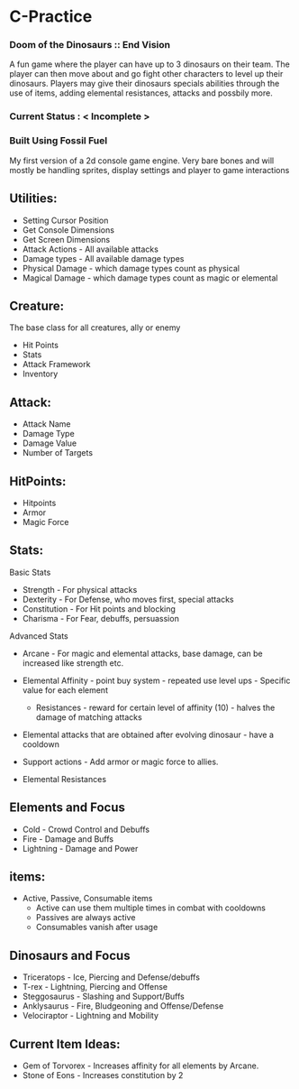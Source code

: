 # C-Practice

### Doom of the Dinosaurs :: End Vision
A fun game where the player can have up to 3 dinosaurs on their team. The player can then move about and go fight other characters to level up their dinosaurs.
Players may give their dinosaurs specials abilities through the use of items, adding elemental resistances, attacks and possbily more.

### Current Status : < Incomplete >

### Built Using Fossil Fuel
My first version of a 2d console game engine. Very bare bones and will mostly be handling sprites, display settings and player to game interactions

## Utilities:
- Setting Cursor Position
- Get Console Dimensions
- Get Screen Dimensions
- Attack Actions - All available attacks
- Damage types - All available damage types
- Physical Damage - which damage types count as physical
- Magical Damage - which damage types count as magic or elemental

## Creature:
The base class for all creatures, ally or enemy
- Hit Points
- Stats
- Attack Framework
- Inventory

## Attack:
- Attack Name
- Damage Type
- Damage Value
- Number of Targets

## HitPoints:
- Hitpoints
- Armor
- Magic Force

## Stats:
Basic Stats
- Strength - For physical attacks
- Dexterity - For Defense, who moves first, special attacks
- Constitution - For Hit points and blocking
- Charisma - For Fear, debuffs, persuassion

Advanced Stats
- Arcane - For magic and elemental attacks, base damage, can be increased like strength etc.

- Elemental Affinity - point buy system - repeated use level ups - Specific value for each element
  - Resistances - reward for certain level of affinity (10) - halves the damage of matching attacks
  
- Elemental attacks that are obtained after evolving dinosaur - have a cooldown
- Support actions - Add armor or magic force to allies.
- Elemental Resistances

## Elements and Focus
- Cold - Crowd Control and Debuffs
- Fire - Damage and Buffs
- Lightning - Damage and Power


## items:
- Active, Passive, Consumable items
  - Active can use them multiple times in combat with cooldowns
  - Passives are always active
  - Consumables vanish after usage

## Dinosaurs and Focus
- Triceratops   - Ice, Piercing and Defense/debuffs
- T-rex         - Lightning, Piercing and Offense 
- Steggosaurus  - Slashing and Support/Buffs
- Anklysaurus   - Fire, Bludgeoning and Offense/Defense
- Velociraptor  - Lightning and Mobility

## Current Item Ideas:
- Gem of Torvorex - Increases affinity for all elements by Arcane.
- Stone of Eons - Increases constitution by 2
